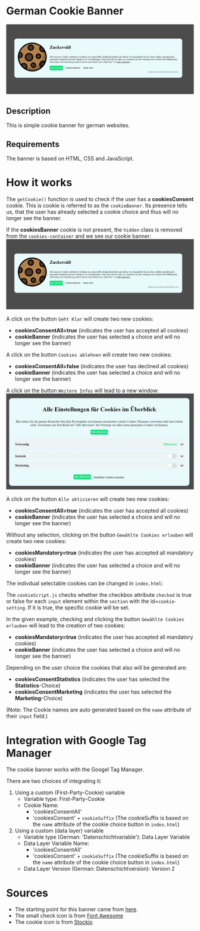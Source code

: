 # German Cookie Banner
![Cookie Banner](./cookie-banner.jpg)
## Description
This is simple cookie banner for german websites.

## Requirements
The banner is based on HTML, CSS and JavaScript.

# How it works
The `getCookie()` function is used to check if the user has a **cookiesConsent** cookie. This is cookie is referred to as the `cookieBanner`. Its presence tells us, that the user has already selected a cookie choice and thus will no longer see the banner.

If the **cookiesBanner** cookie is not present, the `hidden` class is removed from the `cookies-container` and we see our cookie banner:
![Cookie Banner](./cookie-banner.jpg)

A click on the button `Geht Klar` will create two new cookies: 
- **cookiesConsentAll=true** (indicates the user has accepted all cookies)
- **cookieBanner** (indicates the user has selected a choice and will no longer see the banner)

A click on the button `Cookies ablehnen` will create two new cookies: 
- **cookiesConsentAll=false** (indicates the user has declined all cookies)
- **cookieBanner** (indicates the user has selected a choice and will no longer see the banner)

A click on the button `Weitere Infos` will lead to a new window: 
![Test](./cookie-consent-banner.jpg)

A click on the button `Alle aktivieren` will create two new cookies: 
- **cookiesConsentAll=true** (indicates the user has accepted all cookies)
- **cookieBanner** (indicates the user has selected a choice and will no longer see the banner)

Without any selection, clicking on the button `Gewählte Cookies erlauben` will create two new cookies:
- **cookiesMandatory=true** (indicates the user has accepted all mandatory cookies)
- **cookieBanner** (indicates the user has selected a choice and will no longer see the banner)

The indivdual selectable cookies can be changed in `index.html`:

The `cookieScript.js` checks whether the checkbox attribute `checked` is true or false for each `input` element within the `section` with the id=`cookie-setting`.
If it is true, the specific cookie will be set.

In the given example, checking and clicking the button `Gewählte Cookies erlauben` will lead to the creation of two cookies:
- **cookiesMandatory=true** (indicates the user has accepted all mandatory cookies)
- **cookieBanner** (indicates the user has selected a choice and will no longer see the banner)

Depending on the user choice the cookies that also will be generated are:
- **cookiesConsentStatistics** (indicates the user has selected the **Statistics**-Choice)
- **cookiesConsentMarketing** (indicates the user has selected the **Marketing**-Choice)

(Note: The Cookie names are auto generated based on the `name` attribute of their `input` field.)

# Integration with Google Tag Manager

The cookie banner works with the Googel Tag Manager.

There are two choices of integrating it:
1. Using a custom (First-Party-Cookie) variable
    - Variable type: First-Party-Cookie
    - Cookie Name: 
        - 'cookiesConsentAll'
        - 'cookiesConsent' + `cookieSuffix` (The cookieSuffix is based on the `name` attribute of the cookie choice button in `index.html`)
2. Using a custom (data layer) variable
    - Variable type (German: 'Datenschichtvariable'): Data Layer Variable
    - Data Layer Variable Name: 
        - 'cookiesConsentAll'
        - 'cookiesConsent' + `cookieSuffix` (The cookieSuffix is based on the `name` attribute of the cookie choice button in `index.html`)
    - Data Layer Version (German: Datenschichtversion): Version 2 



# Sources
- The starting point for this banner came from [here](https://monsterlessons-academy.com/posts/cookie-consent-popup-cookie-banner-examples-with-html-css-javascript).
- The small check icon is from [Font Awesome](https://fontawesome.com/icons/check?f=classic&s=solid)
- The cookie icon is from [Stockio](https://www.stockio.com/free-icon/christmas-icons-cookie)
